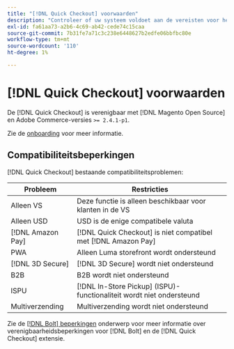 ```yaml
---
title: "[!DNL Quick Checkout] voorwaarden"
description: "Controleer of uw systeem voldoet aan de vereisten voor het gebruik van de [!DNL Quick Checkout] voor Adobe Commerce-extensie."
exl-id: fa61aa73-a2b6-4c69-ab42-cede74c15caa
source-git-commit: 7b31fe7a71c3c238e6448627b2edfe06bbfbc80e
workflow-type: tm+mt
source-wordcount: '110'
ht-degree: 1%

---
```


# [!DNL Quick Checkout] voorwaarden

De [!DNL Quick Checkout] is verenigbaar met [!DNL Magento Open Source] en Adobe Commerce-versies `>= 2.4.1-p1`.

Zie de [onboarding](../quick-checkout/onboarding.md) voor meer informatie.

## Compatibiliteitsbeperkingen

[!DNL Quick Checkout] bestaande compatibiliteitsproblemen:

| **Probleem** | **Restricties** |
|----------------|-----------------|
| Alleen VS | Deze functie is alleen beschikbaar voor klanten in de VS |
| Alleen USD | USD is de enige compatibele valuta |
| [!DNL Amazon Pay] | [!DNL Quick Checkout] is niet compatibel met [!DNL Amazon Pay] |
| PWA | Alleen Luma storefront wordt ondersteund |
| [!DNL 3D Secure] | [!DNL 3D Secure] wordt niet ondersteund |
| B2B | B2B wordt niet ondersteund |
| ISPU | [!DNL In-Store Pickup] (ISPU)-functionaliteit wordt niet ondersteund |
| Multiverzending | Multiverzending wordt niet ondersteund |

Zie de [[!DNL Bolt] beperkingen](https://help.bolt.com/integrations/adobe-quick-checkout/set-up/#limitations) onderwerp voor meer informatie over verenigbaarheidsbeperkingen voor [!DNL Bolt] en de [!DNL Quick Checkout] extensie.
